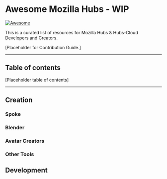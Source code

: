 # Awesome Mozilla Hubs - WIP
[![Awesome](https://awesome.re/badge.svg)](https://awesome.re)

This is a curated list of resources for Mozilla Hubs & Hubs-Cloud Developers and Creators.

[Placeholder for Contribution Guide.]

----

## Table of contents

<!--ts-->
[Placeholder table of contents]
<!--te-->

----

## Creation

### Spoke

### Blender

### Avatar Creators

### Other Tools

## Development
